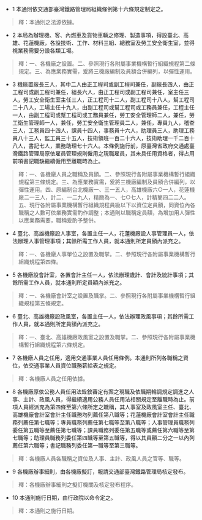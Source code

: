 * 1 本通則依交通部臺灣鐵路管理局組織條例第十六條規定制定之。

> 釋：本通則之法源依據。

* 2 本局為辦理機、客、內燃車及貨物車輛之修理、製造事項，得設臺北、高雄、花蓮機廠，各設技術、工作、材料三組、總務室及勞工安全衛生室，並得視業務需要分設各類工場。

> 釋：一、各機廠之設置。二、參照現行各附屬事業機構暫行組織規程第二條規定。三、為應業務實需，爰將三機廠編制及員額合併編列，以彈性運用。

* 3 機廠置廠長三人，其中二人由正工程司或副工程司兼任，副廠長四人，由正工程司或副工程司兼任，組長六人，由正工程司或副工程司兼任，室主任三人，勞工安全衛生室主任三人，正工程司十二人，副工程司十八人，幫工程司二十八人，工場主任十九人，由副工程司或幫工程司或工務員兼任，工程主任一人，由副工程司或幫工程司或工務員兼任，勞工安全管理師二人，兼任，勞工衛生管理師一人，兼任，勞工安全衛生管理員二人，兼任，專員九人，稽查三人，工務員四十四人，課員十四人，事務員十六人，助理員三人，助理工務員八十三人，監工員三十五人，技術領班一百二十六人，技術助理一千二百十八人，書記七人，業務助理七十六人。本條例施行前，原臺灣省政府交通處臺灣鐵路管理局原依雇員管理規則僱用之現職雇員，其未具任用資格者，得占用前項書記職缺繼續僱用至離職時為止。

> 釋：一、各機廠人員之職稱及員額。二、參照現行各附屬事業機構暫行組織規程第三條規定。三、為應業務實需，爰將三機廠編制及員額合併編列，以彈性運用。四、原編制台北機廠一、三一五人，高雄機廠六○一人，花蓮機廠二一三人，計二、一二九人，精簡為一、七○七人，計精簡四二二人。五、現行各附屬事業機構暫行組織規程員級以下以資位定員額，同資位內各職稱之人數可依業務實需酌作調整；本通則以職稱定員額，為增加用人彈性以應業務需要，職稱爰酌予整併。

* 4 臺北、高雄機廠設人事室，各置主任一人，花蓮機廠設人事管理員一人，依法辦理人事管理事項；其餘所需工作人員，就本通則所定員額內派充之。

> 釋：一、各機廠人事單位之設置及職掌。二、參照現行各附屬事業機構暫行組織規程第四條。

* 5 各機廠設會計室，各置會計主任一人，依法辦理歲計、會計及統計事項；其餘所需工作人員，就本通則所定員額內派充之。

> 釋：一、各機廠會計室之設置及職掌。二、參照現行各附屬事業機構暫行組織規程第五條規定。

* 6 臺北、高雄機廠設政風室，各置主任一人，依法辦理政風事項；其餘所需工作人員，就本通則所定員額內派充之。

> 釋：一、臺北、高雄機廠政風室之設置及職掌。二、參照現行各附屬事業機構暫行組織規程第六條規定。

* 7 各機廠人員之任用，適用交通事業人員任用條例。本通則所列各職稱之資位，依交通事業人員資位職務薪給表之規定。

> 釋：各機廠人員之任用依據。

* 8 各機廠原依公務人員任用法銓敘審定有案之現職及依職期輪調規定調進之人事、主計、政風人員，得繼續適用公務人員任用法相關規定至離職時為止。前項人員經派充為第四條至第六條所定之職稱，其人事室及政風室主任、臺北、高雄機廠會計室會計主任職務均列薦任第八職等；花蓮機廠會計室會計主任職務列薦任第七職等；專員職務列薦任第七職等至第八職等；人事管理員職務列委任第五職等至薦任第七職等；課員職務列委任第五職等或薦任第六職等至第七職等；助理員職務列委任第四職等至第五職等，得以其員額二分之一以內列薦任第六職等；書記職務列委任第一職等至第三職等。

> 釋：各機廠人員各職稱之資位及人事、主計、政風人員之官等、職等。

* 9 各機廠辦事細則，由各機廠擬訂，報請交通部臺灣鐵路管理局核定發布。

> 釋：各機廠辦事細則之擬訂機關及核定發布程序。

* 10 本通則施行日期，由行政院以命令定之。

> 釋：本通則之施行日期。

